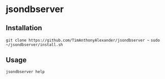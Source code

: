 # jsondbserver

## Installation

```git clone https://github.com/TimAnthonyAlexander/jsondbserver ~```
```sudo ~/jsondbserver/install.sh```

## Usage

```jsondbserver help```
